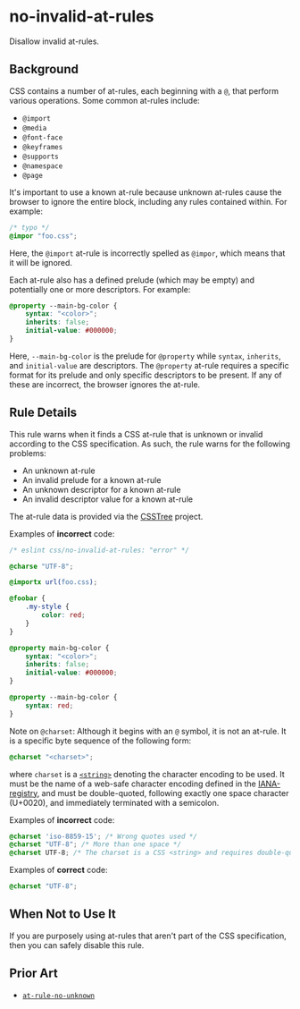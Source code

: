 # no-invalid-at-rules

Disallow invalid at-rules.

## Background

CSS contains a number of at-rules, each beginning with a `@`, that perform various operations. Some common at-rules include:

- `@import`
- `@media`
- `@font-face`
- `@keyframes`
- `@supports`
- `@namespace`
- `@page`

It's important to use a known at-rule because unknown at-rules cause the browser to ignore the entire block, including any rules contained within. For example:

```css
/* typo */
@impor "foo.css";
```

Here, the `@import` at-rule is incorrectly spelled as `@impor`, which means that it will be ignored.

Each at-rule also has a defined prelude (which may be empty) and potentially one or more descriptors. For example:

```css
@property --main-bg-color {
	syntax: "<color>";
	inherits: false;
	initial-value: #000000;
}
```

Here, `--main-bg-color` is the prelude for `@property` while `syntax`, `inherits`, and `initial-value` are descriptors. The `@property` at-rule requires a specific format for its prelude and only specific descriptors to be present. If any of these are incorrect, the browser ignores the at-rule.

## Rule Details

This rule warns when it finds a CSS at-rule that is unknown or invalid according to the CSS specification. As such, the rule warns for the following problems:

- An unknown at-rule
- An invalid prelude for a known at-rule
- An unknown descriptor for a known at-rule
- An invalid descriptor value for a known at-rule

The at-rule data is provided via the [CSSTree](https://github.com/csstree/csstree) project.

Examples of **incorrect** code:

```css
/* eslint css/no-invalid-at-rules: "error" */

@charse "UTF-8";

@importx url(foo.css);

@foobar {
	.my-style {
		color: red;
	}
}

@property main-bg-color {
	syntax: "<color>";
	inherits: false;
	initial-value: #000000;
}

@property --main-bg-color {
	syntax: red;
}
```

Note on `@charset`: Although it begins with an `@` symbol, it is not an at-rule. It is a specific byte sequence of the following form:

```css
@charset "<charset>";
```

where `charset` is a [`<string>`](https://developer.mozilla.org/en-US/docs/Web/CSS/string) denoting the character encoding to be used. It must be the name of a web-safe character encoding defined in the [IANA-registry](https://www.iana.org/assignments/character-sets/character-sets.xhtml), and must be double-quoted, following exactly one space character (U+0020), and immediately terminated with a semicolon.

Examples of **incorrect** code:

```css
@charset 'iso-8859-15'; /* Wrong quotes used */
@charset "UTF-8"; /* More than one space */
@charset UTF-8; /* The charset is a CSS <string> and requires double-quotes */
```

Examples of **correct** code:

```css
@charset "UTF-8";
```

## When Not to Use It

If you are purposely using at-rules that aren't part of the CSS specification, then you can safely disable this rule.

## Prior Art

- [`at-rule-no-unknown`](https://stylelint.io/user-guide/rules/at-rule-no-unknown)
